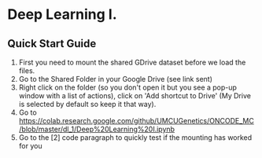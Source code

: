 # Deep Learning I.

## Quick Start Guide

1. First you need to mount the shared GDrive dataset before we load the files.
2. Go to the Shared Folder in your Google Drive (see link sent)
3. Right click on the folder (so you don't open it but you see a pop-up window with a list of actions), click on 'Add shortcut to Drive' (My Drive is selected by default so keep it that way).
4. Go to https://colab.research.google.com/github/UMCUGenetics/ONCODE_MC/blob/master/dl_1/Deep%20Learning%20I.ipynb
5. Go to the [2] code paragraph to quickly test if the mounting has worked for you
